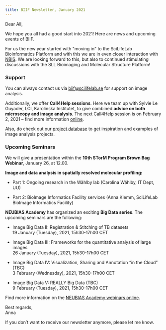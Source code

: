 ```yaml
---
title: BIIF Newsletter, January 2021
---
```


Dear All,
 
We hope you all had a good start into 2021! Here are news and upcoming events of BIIF.

For us the new year started with "moving in" to the SciLifeLab Bioinformatics Platform and with this we are in even closer interaction with [NBIS](https://www.nbis.se/). We are looking forward to this, but also to continued stimulating discussions with the SLL Bioimaging and Molecular Structure Platform!
 
### Support
You can always contact us via [biif@scilifelab.se](mailto:biif@scilifelab.se) for support on image analysis.

Additionally, we offer **Call4Help sessions**. Here we team up with Sylvie Le Guyader, LCI, Karolinska Institutet, to give combined **advice on both microscopy and image analysis**. 
The next Call4Help session is on February 2, 2021 – find more information [online](https://www.scilifelab.se/event/bioimage-informatics-call4help-9).

Also, do check out our [project database](https://biifsweden.github.io/) to get inspiration and examples of image analysis projects.

### Upcoming Seminars
We will give a presentation within the **10th STorM Program Brown Bag Webinar**, January 26, at 12.00.

**Image and data analysis in spatially resolved molecular profiling:**

 - Part 1: Ongoing research in the Wählby lab (Carolina Wählby, IT Dept, UU)

 - Part 2: BioImage Informatics Facility services (Anna Klemm, SciLifeLab BioImage Informatics Facility)

**NEUBIAS Academy** has organized an exciting **Big Data series**. The upcoming seminars are the following:

 - Image Big Data II: Registration & Stitching of TB datasets<br/>
   19 January (Tuesday), 2021, 15h30-17h00 CET

 - Image Big Data III: Frameworks for the quantitative analysis of large images<br/>
   26 January (Tuesday), 2021, 15h30-17h00 CET

 - Image Big Data IV: Visualization, Sharing and Annotation “in the Cloud” (TBC)<br/>
   3 February (Wednesday), 2021, 15h30-17h00 CET

 - Image Big Data V: REALLY Big Data (TBC)<br/>
   9 February (Tuesday), 2021, 15h30-17h00 CET

Find more information on the [NEUBIAS Academy webinars online](http://eubias.org/NEUBIAS/training-schools/neubias-academy-home/).
 
Best regards,<br/>
Anna

If you don’t want to receive our newsletter anymore, please let me know.